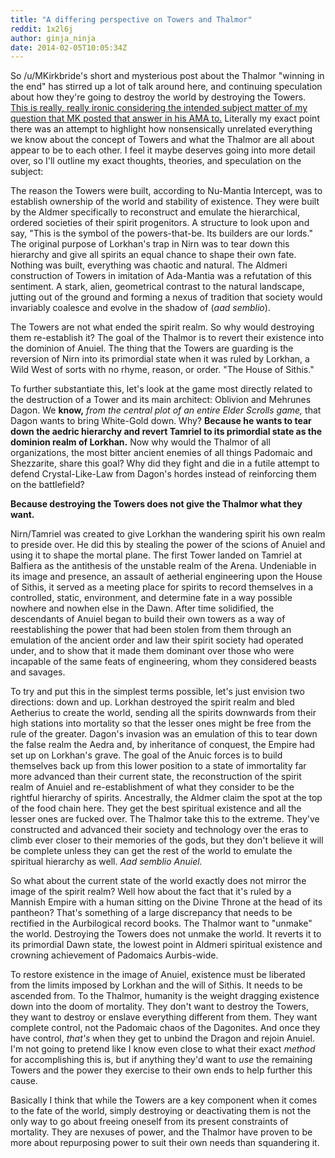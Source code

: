 ```yaml
---
title: "A differing perspective on Towers and Thalmor"
reddit: 1x2l6j
author: ginja_ninja
date: 2014-02-05T10:05:34Z
---
```


So /u/MKirkbride's short and mysterious post about the Thalmor "winning in the end" has stirred up a lot of talk around here, and continuing speculation about how they're going to destroy the world by destroying the Towers. [This is really, really ironic considering the intended subject matter of my question that MK posted that answer in his AMA to.](http://www.reddit.com/r/teslore/comments/1ptr0o/i_am_michael_kirkbride_ask_me_anything/cd5ya77) Literally my exact point there was an attempt to highlight how nonsensically unrelated everything we know about the concept of Towers and what the Thalmor are all about appear to be to each other. I feel it maybe deserves going into more detail over, so I'll outline my exact thoughts, theories, and speculation on the subject:

The reason the Towers were built, according to Nu-Mantia Intercept, was to establish ownership of the world and stability of existence. They were built by the Aldmer specifically to reconstruct and emulate the hierarchical, ordered societies of their spirit progenitors. A structure to look upon and say, "This is the symbol of the powers-that-be. Its builders are our lords." The original purpose of Lorkhan's trap in Nirn was to tear down this hierarchy and give all spirits an equal chance to shape their own fate. Nothing was built, everything was chaotic and natural. The Aldmeri construction of Towers in imitation of Ada-Mantia was a refutation of this sentiment. A stark, alien, geometrical contrast to the natural landscape, jutting out of the ground and forming a nexus of tradition that society would invariably coalesce and evolve in the shadow of (*aad semblio*).

The Towers are not what ended the spirit realm. So why would destroying them re-establish it? The goal of the Thalmor is to revert their existence into the dominion of Anuiel. The thing that the Towers are guarding is the reversion of Nirn into its primordial state when it was ruled by Lorkhan, a Wild West of sorts with no rhyme, reason, or order. "The House of Sithis."

To further substantiate this, let's look at the game most directly related to the destruction of a Tower and its main architect: Oblivion and Mehrunes Dagon. We **know,** *from the central plot of an entire Elder Scrolls game,* that Dagon wants to bring White-Gold down. Why? **Because he wants to tear down the aedric hierarchy and revert Tamriel to its primordial state as the dominion realm of Lorkhan.** Now why would the Thalmor of all organizations, the most bitter ancient enemies of all things Padomaic and Shezzarite, share this goal? Why did they fight and die in a futile attempt to defend Crystal-Like-Law from Dagon's hordes instead of reinforcing them on the battlefield?

**Because destroying the Towers does not give the Thalmor what they want.**

Nirn/Tamriel was created to give Lorkhan the wandering spirit his own realm to preside over. He did this by stealing the power of the scions of Anuiel and using it to shape the mortal plane. The first Tower landed on Tamriel at Balfiera as the antithesis of the unstable realm of the Arena. Undeniable in its image and presence, an assault of aetherial engineering upon the House of Sithis, it served as a meeting place for spirits to record themselves in a controlled, static, environment, and determine fate in a way possible nowhere and nowhen else in the Dawn. After time solidified, the descendants of Anuiel began to build their own towers as a way of reestablishing the power that had been stolen from them through an emulation of the ancient order and law their spirit society had operated under, and to show that it made them dominant over those who were incapable of the same feats of engineering, whom they considered beasts and savages.

To try and put this in the simplest terms possible, let's just envision two directions: down and up. Lorkhan destroyed the spirit realm and bled Aetherius to create the world, sending all the spirits downwards from their high stations into mortality so that the lesser ones might be free from the rule of the greater. Dagon's invasion was an emulation of this to tear down the false realm the Aedra and, by inheritance of conquest, the Empire had set up on Lorkhan's grave. The goal of the Anuic forces is to build themselves back up from this lower position to a state of immortality far more advanced than their current state, the reconstruction of the spirit realm of Anuiel and re-establishment of what they consider to be the rightful hierarchy of spirits. Ancestrally, the Aldmer claim the spot at the top of the food chain here. They get the best spiritual existence and all the lesser ones are fucked over. The Thalmor take this to the extreme. They've constructed and advanced their society and technology over the eras to climb ever closer to their memories of the gods, but they don't believe it will be complete unless they can get the rest of the world to emulate the spiritual hierarchy as well. *Aad semblio Anuiel.*

So what about the current state of the world exactly does not mirror the image of the spirit realm? Well how about the fact that it's ruled by a Mannish Empire with a human sitting on the Divine Throne at the head of its pantheon? That's something of a large discrepancy that needs to be rectified in the Aurbilogical record books. The Thalmor want to "unmake" the world. Destroying the Towers does not unmake the world. It reverts it to its primordial Dawn state, the lowest point in Aldmeri spiritual existence and crowning achievement of Padomaics Aurbis-wide.

To restore existence in the image of Anuiel, existence must be liberated from the limits imposed by Lorkhan and the will of Sithis. It needs to be ascended from. To the Thalmor, humanity is the weight dragging existence down into the doom of mortality. They don't want to destroy the Towers, they want to destroy or enslave everything different from them. They want complete control, not the Padomaic chaos of the Dagonites. And once they have control, *that's* when they get to unbind the Dragon and rejoin Anuiel. I'm not going to pretend like I know even close to what their exact *method* for accomplishing this is, but if anything they'd want to *use* the remaining Towers and the power they exercise to their own ends to help further this cause.

Basically I think that while the Towers are a key component when it comes to the fate of the world, simply destroying or deactivating them is not the only way to go about freeing oneself from its present constraints of mortality. They are nexuses of power, and the Thalmor have proven to be more about repurposing power to suit their own needs than squandering it.

